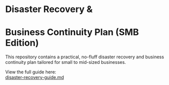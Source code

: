 # Disaster Recovery & 
# Business Continuity Plan (SMB Edition)

This repository contains a practical, no-fluff disaster recovery and business continuity plan tailored for small to mid-sized businesses.

View the full guide here:  
[disaster-recovery-guide.md](disaster-recovery-guide.md)
